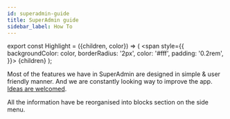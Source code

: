 ```yaml
---
id: superadmin-guide
title: SuperAdmin guide 
sidebar_label: How To
---
```

export const Highlight = ({children, color}) => (
  <span
    style={{
      backgroundColor: color,
      borderRadius: '2px',
      color: '#fff',
      padding: '0.2rem',
    }}>
    {children}
  </span>
);

Most of the features we have in SuperAdmin are designed in simple & user friendly manner. And we are constantly looking way to improve the app. [Ideas are welcomed](support). 

All the information have be reorganised into blocks section on the side menu. 